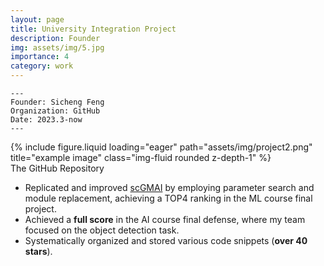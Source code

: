 ```yaml
---
layout: page
title: University Integration Project
description: Founder
img: assets/img/5.jpg
importance: 4
category: work
---
```


    ---
    Founder: Sicheng Feng
    Organization: GitHub
    Date: 2023.3-now
    ---


<div class="row">
    <div class="col-sm mt-3 mt-md-0">
        {% include figure.liquid loading="eager" path="assets/img/project2.png" title="example image" class="img-fluid rounded z-depth-1" %}
    </div>
</div>
<div class="caption">
    The GitHub Repository
</div>

- Replicated and improved [scGMAI](https://pubmed.ncbi.nlm.nih.gov/33300547/) by employing parameter search and module replacement, achieving a TOP4 ranking in the ML course final project.
- Achieved a **full score** in the AI course final defense, where my team focused on the object detection task.
- Systematically organized and stored various code snippets (**over 40 stars**).
